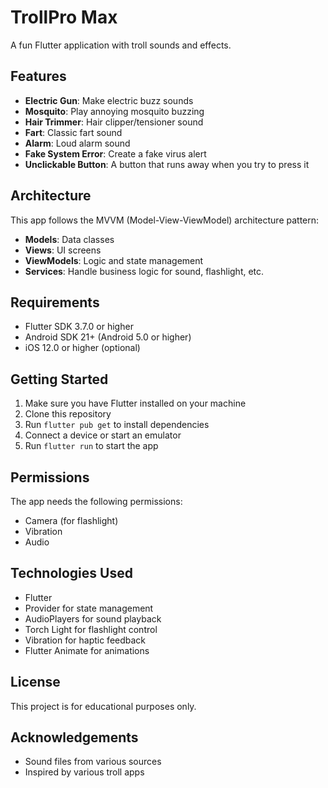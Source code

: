 # TrollPro Max

A fun Flutter application with troll sounds and effects.

## Features

- **Electric Gun**: Make electric buzz sounds
- **Mosquito**: Play annoying mosquito buzzing
- **Hair Trimmer**: Hair clipper/tensioner sound
- **Fart**: Classic fart sound
- **Alarm**: Loud alarm sound
- **Fake System Error**: Create a fake virus alert
- **Unclickable Button**: A button that runs away when you try to press it

## Architecture

This app follows the MVVM (Model-View-ViewModel) architecture pattern:

- **Models**: Data classes
- **Views**: UI screens
- **ViewModels**: Logic and state management
- **Services**: Handle business logic for sound, flashlight, etc.

## Requirements

- Flutter SDK 3.7.0 or higher
- Android SDK 21+ (Android 5.0 or higher)
- iOS 12.0 or higher (optional)

## Getting Started

1. Make sure you have Flutter installed on your machine
2. Clone this repository
3. Run `flutter pub get` to install dependencies
4. Connect a device or start an emulator
5. Run `flutter run` to start the app

## Permissions

The app needs the following permissions:
- Camera (for flashlight)
- Vibration
- Audio

## Technologies Used

- Flutter
- Provider for state management
- AudioPlayers for sound playback
- Torch Light for flashlight control
- Vibration for haptic feedback
- Flutter Animate for animations

## License

This project is for educational purposes only.

## Acknowledgements

- Sound files from various sources
- Inspired by various troll apps
